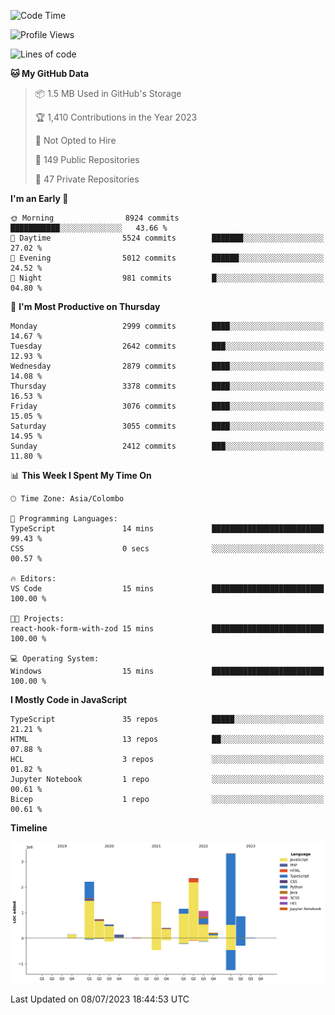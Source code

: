 
<!--START_SECTION:waka-->
![Code Time](http://img.shields.io/badge/Code%20Time-1%2C146%20hrs%2021%20mins-blue)

![Profile Views](http://img.shields.io/badge/Profile%20Views-0-blue)

![Lines of code](https://img.shields.io/badge/From%20Hello%20World%20I%27ve%20Written-14.5%20million%20lines%20of%20code-blue)

**🐱 My GitHub Data** 

> 📦 1.5 MB Used in GitHub's Storage 
 > 
> 🏆 1,410 Contributions in the Year 2023
 > 
> 🚫 Not Opted to Hire
 > 
> 📜 149 Public Repositories 
 > 
> 🔑 47 Private Repositories 
 > 
**I'm an Early 🐤** 

```text
🌞 Morning                8924 commits        ███████████░░░░░░░░░░░░░░   43.66 % 
🌆 Daytime                5524 commits        ███████░░░░░░░░░░░░░░░░░░   27.02 % 
🌃 Evening                5012 commits        ██████░░░░░░░░░░░░░░░░░░░   24.52 % 
🌙 Night                  981 commits         █░░░░░░░░░░░░░░░░░░░░░░░░   04.80 % 
```
📅 **I'm Most Productive on Thursday** 

```text
Monday                   2999 commits        ████░░░░░░░░░░░░░░░░░░░░░   14.67 % 
Tuesday                  2642 commits        ███░░░░░░░░░░░░░░░░░░░░░░   12.93 % 
Wednesday                2879 commits        ████░░░░░░░░░░░░░░░░░░░░░   14.08 % 
Thursday                 3378 commits        ████░░░░░░░░░░░░░░░░░░░░░   16.53 % 
Friday                   3076 commits        ████░░░░░░░░░░░░░░░░░░░░░   15.05 % 
Saturday                 3055 commits        ████░░░░░░░░░░░░░░░░░░░░░   14.95 % 
Sunday                   2412 commits        ███░░░░░░░░░░░░░░░░░░░░░░   11.80 % 
```


📊 **This Week I Spent My Time On** 

```text
🕑︎ Time Zone: Asia/Colombo

💬 Programming Languages: 
TypeScript               14 mins             █████████████████████████   99.43 % 
CSS                      0 secs              ░░░░░░░░░░░░░░░░░░░░░░░░░   00.57 % 

🔥 Editors: 
VS Code                  15 mins             █████████████████████████   100.00 % 

🐱‍💻 Projects: 
react-hook-form-with-zod 15 mins             █████████████████████████   100.00 % 

💻 Operating System: 
Windows                  15 mins             █████████████████████████   100.00 % 
```

**I Mostly Code in JavaScript** 

```text
TypeScript               35 repos            █████░░░░░░░░░░░░░░░░░░░░   21.21 % 
HTML                     13 repos            ██░░░░░░░░░░░░░░░░░░░░░░░   07.88 % 
HCL                      3 repos             ░░░░░░░░░░░░░░░░░░░░░░░░░   01.82 % 
Jupyter Notebook         1 repo              ░░░░░░░░░░░░░░░░░░░░░░░░░   00.61 % 
Bicep                    1 repo              ░░░░░░░░░░░░░░░░░░░░░░░░░   00.61 % 
```



**Timeline**

![Lines of Code chart](https://raw.githubusercontent.com/ccweerasinghe1994/ccweerasinghe1994/master/assets/bar_graph.png)


 Last Updated on 08/07/2023 18:44:53 UTC
<!--END_SECTION:waka-->
